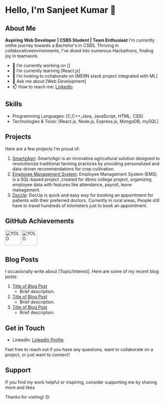 # Hello, I'm Sanjeet Kumar 👋

## About Me

 **Aspiring Web Developer | CSBS Student | Team Enthusiast**
I'm currently onthe journey towards a Bachelor's in CSBS. Thriving in collaborativeenvironments, I've dived into numerous Hackathons, finding joy in teamwork.

- 🔭 I’m currently working on []
- 🌱 I’m currently learning [React.js]
- 👯 I’m looking to collaborate on [MERN stack project integrated with ML]
- 💬 Ask me about [Web Development]
- 📫 How to reach me: [LinkedIn](https://www.linkedin.com/in/sanjeet-kumar-b4a462209/)

## Skills

- Programming Languages: [C,C++,Java, JavaScript, HTML, CSS]
- Technologies & Tools: [React.js, Node.js, Express.js, MongoDB, mySQL]

## Projects

Here are a few projects I'm proud of:

1. [SmartzAgri](https://github.com/sanjeetbth7/SmartzAgri): SmartzAgri is an innovative agricultural solution designed to revolutionize traditional farming practices by providing personalized and data-driven recommendations for crop cultivation.
2. [Employee Management System](https://github.com/sanjeetbth7/Employee-Management-System): Employee Management System (EMS) is a SQL-based project ,created for dbms college project, organizing employee data with features like attendance, payroll, leave management.
3. [DocUp](https://github.com/sanjeetbth7/DocUp): DocUp is quick and easy way for booking an appointment for patients with their preferred doctors. Currently in rural areas, People still have to travel hundreds of kilometers just to book an appointment.

## GitHub Achievements
<img src="https://github.githubassets.com/assets/yolo-default-be0bbff04951.png" alt="YOLO" width="50" height="50"> <img src="https://github.githubassets.com/assets/pull-shark-default-498c279a747d.png" alt="YOLO" width="50" height="50">



## Blog Posts

I occasionally write about [Topic/Interest]. Here are some of my recent blog posts:

1. [Title of Blog Post](Link)
   - Brief description.
2. [Title of Blog Post](Link)
   - Brief description.
3. [Title of Blog Post](Link)
   - Brief description.

## Get in Touch

- LinkedIn: [LinkedIn Profile](https://www.linkedin.com/in/sanjeet-kumar-b4a462209/)

Feel free to reach out if you have any questions, want to collaborate on a project, or just want to connect!

## Support

If you find my work helpful or inspiring, consider supporting me by sharing more and likes

Thanks for visiting! 😊
